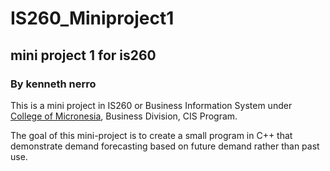 # IS260_Miniproject1
## mini project 1 for is260

### By kenneth nerro

This is a mini project in IS260 or Business Information System under [College of Micronesia](http://www.comfsm.fm), Business Division, CIS Program. 

The goal of this mini-project is to create a small program in C++ that demonstrate demand forecasting based on future demand rather than past use.
